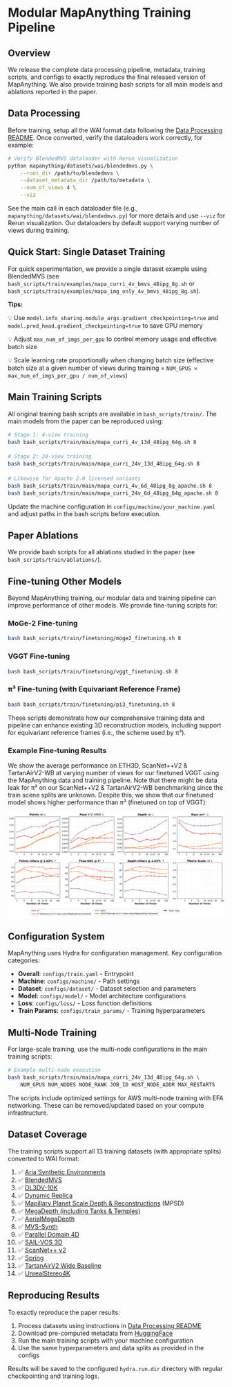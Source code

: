# Modular MapAnything Training Pipeline

## Overview

We release the complete data processing pipeline, metadata, training scripts, and configs to exactly reproduce the final released version of MapAnything. We also provide training bash scripts for all main models and ablations reported in the paper.

## Data Processing

Before training, setup all the WAI format data following the [Data Processing README](./data_processing/README.md). Once converted, verify the dataloaders work correctly, for example:

```bash
# Verify BlendedMVS dataloader with Rerun visualization
python mapanything/datasets/wai/blendedmvs.py \
    --root_dir /path/to/blendedmvs \
    --dataset_metadata_dir /path/to/metadata \
    --num_of_views 4 \
    --viz
```

See the main call in each dataloader file (e.g., `mapanything/datasets/wai/blendedmvs.py`) for more details and use `--viz` for Rerun visualization. Our dataloaders by default support varying number of views during training.

## Quick Start: Single Dataset Training

For quick experimentation, we provide a single dataset example using BlendedMVS (see `bash_scripts/train/examples/mapa_curri_4v_bmvs_48ipg_8g.sh` or `bash_scripts/train/examples/mapa_img_only_4v_bmvs_48ipg_8g.sh`).

**Tips:**

💡 Use `model.info_sharing.module_args.gradient_checkpointing=true` and `model.pred_head.gradient_checkpointing=true` to save GPU memory

💡 Adjust `max_num_of_imgs_per_gpu` to control memory usage and effective batch size

💡 Scale learning rate proportionally when changing batch size (effective batch size at a given number of views during training = `NUM_GPUS × max_num_of_imgs_per_gpu / num_of_views`)

## Main Training Scripts

All original training bash scripts are available in `bash_scripts/train/`. The main models from the paper can be reproduced using:

```bash
# Stage 1: 4-view training
bash bash_scripts/train/main/mapa_curri_4v_13d_48ipg_64g.sh 8

# Stage 2: 24-view training
bash bash_scripts/train/main/mapa_curri_24v_13d_48ipg_64g.sh 8

# Likewise for Apache 2.0 licensed variants
bash bash_scripts/train/main/mapa_curri_4v_6d_48ipg_8g_apache.sh 8
bash bash_scripts/train/main/mapa_curri_24v_6d_48ipg_64g_apache.sh 8
```

Update the machine configuration in `configs/machine/your_machine.yaml` and adjust paths in the bash scripts before execution.

## Paper Ablations

We provide bash scripts for all ablations studied in the paper (see `bash_scripts/train/ablations/`).

## Fine-tuning Other Models

Beyond MapAnything training, our modular data and training pipeline can improve performance of other models. We provide fine-tuning scripts for:

### MoGe-2 Fine-tuning
```bash
bash bash_scripts/train/finetuning/moge2_finetuning.sh 8
```

### VGGT Fine-tuning
```bash
bash bash_scripts/train/finetuning/vggt_finetuning.sh 8
```

### π³ Fine-tuning (with Equivariant Reference Frame)
```bash
bash bash_scripts/train/finetuning/pi3_finetuning.sh 8
```

These scripts demonstrate how our comprehensive training data and pipeline can enhance existing 3D reconstruction models, including support for equivariant reference frames (i.e., the scheme used by π³).

### Example Fine-tuning Results

We show the average performance on ETH3D, ScanNet++V2 & TartanAirV2-WB at varying number of views for our finetuned VGGT using the MapAnything data and training pipeline. Note that there might be data leak for π³ on our ScanNet++V2 & TartanAirV2-WB benchmarking since the train scene splits are unknown. Despite this, we show that our finetuned model shows higher performance than π³ (finetuned on top of VGGT):

![Finetuning Benchmarking](./assets/finetuning_benchmarking.png)

## Configuration System

MapAnything uses Hydra for configuration management. Key configuration categories:

- **Overall**: `configs/train.yaml` - Entrypoint
- **Machine**: `configs/machine/` - Path settings
- **Dataset**: `configs/dataset/` - Dataset selection and parameters
- **Model**: `configs/model/` - Model architecture configurations
- **Loss**: `configs/loss/` - Loss function definitions
- **Train Params**: `configs/train_params/` - Training hyperparameters

## Multi-Node Training

For large-scale training, use the multi-node configurations in the main training scripts:

```bash
# Example multi-node execution
bash bash_scripts/train/main/mapa_curri_24v_13d_48ipg_64g.sh \
    NUM_GPUS NUM_NODES NODE_RANK JOB_ID HOST_NODE_ADDR MAX_RESTARTS
```

The scripts include optimized settings for AWS multi-node training with EFA networking. These can be removed/updated based on your compute infrastructure.

## Dataset Coverage

The training scripts support all 13 training datasets (with appropriate splits) converted to WAI format:

1. ✅ [Aria Synthetic Environments](https://www.projectaria.com/datasets/ase/)
2. ✅ [BlendedMVS](https://github.com/YoYo000/BlendedMVS)
3. ✅ [DL3DV-10K](https://dl3dv-10k.github.io/DL3DV-10K/)
4. ✅ [Dynamic Replica](https://dynamic-stereo.github.io/)
5. ✅ [Mapillary Planet Scale Depth & Reconstructions](https://www.mapillary.com/dataset/depth) (MPSD)
6. ✅ [MegaDepth (including Tanks & Temples)](https://www.cs.cornell.edu/projects/megadepth/)
7. ✅ [AerialMegaDepth](https://aerial-megadepth.github.io/)
8. ✅ [MVS-Synth](https://phuang17.github.io/DeepMVS/mvs-synth.html)
9. ✅ [Parallel Domain 4D](https://gcd.cs.columbia.edu/#datasets)
10. ✅ [SAIL-VOS 3D](https://sailvos.web.illinois.edu/_site/_site/index.html)
11. ✅ [ScanNet++ v2](https://kaldir.vc.in.tum.de/scannetpp/)
12. ✅ [Spring](https://spring-benchmark.org/)
13. ✅ [TartanAirV2 Wide Baseline](https://uniflowmatch.github.io/)
14. ✅ [UnrealStereo4K](https://github.com/fabiotosi92/SMD-Nets)

## Reproducing Results

To exactly reproduce the paper results:

1. Process datasets using instructions in [Data Processing README](./data_processing/README.md)
2. Download pre-computed metadata from [HuggingFace](https://huggingface.co/datasets/facebook/map-anything)
3. Run the main training scripts with your machine configuration
4. Use the same hyperparameters and data splits as provided in the configs

Results will be saved to the configured `hydra.run.dir` directory with regular checkpointing and training logs.

